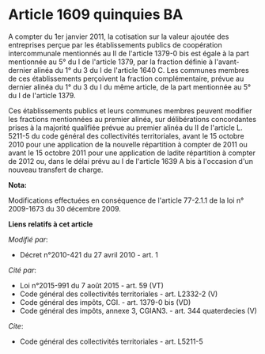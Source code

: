 # Article 1609 quinquies BA

A compter du 1er janvier 2011, la cotisation sur la valeur ajoutée des entreprises perçue par les établissements publics de
coopération intercommunale mentionnés au II de l'article 1379-0 bis est égale à la part mentionnée au 5° du I de l'article
1379, par la fraction définie à l'avant-dernier alinéa du 1° du 3 du I de l'article 1640 C. Les communes membres de ces
établissements perçoivent la fraction complémentaire, prévue au dernier alinéa du 1° du 3 du I du même article, de la part
mentionnée au 5° du I de l'article 1379. 

Ces établissements publics et leurs communes membres peuvent modifier les fractions mentionnées au premier alinéa, sur
délibérations concordantes prises à la majorité qualifiée prévue au premier alinéa du II de l'article L. 5211-5 du code
général des collectivités territoriales, avant le 15 octobre 2010 pour une application de la nouvelle répartition à compter
de 2011 ou avant le 15 octobre 2011 pour une application de ladite répartition à compter de 2012 ou, dans le délai prévu au I
de l'article 1639 A bis à l'occasion d'un nouveau transfert de charge.

**Nota:**

Modifications effectuées en conséquence de l'article 77-2.1.1 de la loi n° 2009-1673 du 30 décembre 2009.

**Liens relatifs à cet article**

_Modifié par_:

  - Décret n°2010-421  du 27 avril 2010 - art. 1

_Cité par_:

  - Loi n°2015-991 du 7 août 2015 - art. 59 (VT)
  - Code général des collectivités territoriales - art. L2332-2 (V)
  - Code général des impôts, CGI. - art. 1379-0 bis (VD)
  - Code général des impôts, annexe 3, CGIAN3. - art. 344 quaterdecies (V)

_Cite_:

  - Code général des collectivités territoriales - art. L5211-5

